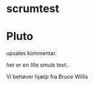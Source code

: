 # scrumtest
# Pluto

upsales kommentar.





her er en lille smule text..


Vi behøver hjælp fra Bruce Willis